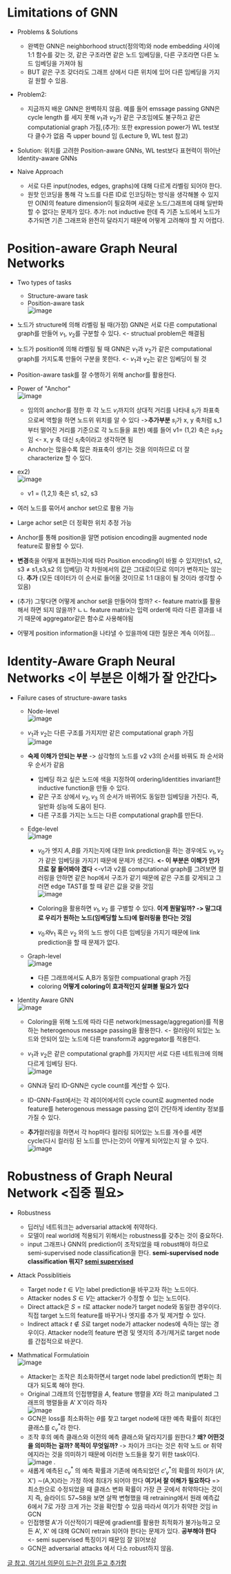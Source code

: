 # Limitations of GNN
* Problems & Solutions
  * 완벽한 GNN은 neighborhood struct(정의역)와 node embedding 사이에 1:1 함수를 갖는 것, 같은 구조라면 같은 노드 임베딩을, 다른 구조라면 다른 노드 임베딩을 가져야 됨
  * BUT 같은 구조 갖더라도 그래프 상에서 다른 위치에 있어 다른 임베딩을 가지길 원할 수 있음.
 
* Problem2:
  * 지금까지 배운 GNN은 완벽하지 않음. 예를 들어 emssage passing GNN은 cycle length 를 세지 못해 $v_1$과 $v_2$가 같은 구조임에도 불구하고 같은 computationial graph 가짐,(추가): 또한 expression power가 WL test보다 클수가 없음 즉 upper bound 임 (Lecture 9, WL test 참고)
 
* Solution: 위치를 고려한 Position-aware GNNs, WL test보다 표현력이 뛰어난 Identity-aware GNNs

* Naive Approach
  * 서로 다른 input(nodes, edges, graphs)에 대해 다르게 라벨링 되어야 한다.
  * 원핫 인코딩을 통해 각 노드를 다른 ID로 인코딩하는 방식을 생각해볼 수 있지만 O(N)의 feature dimension이 필요하며 새로운 노드/그래프에 대해 일반화할 수 없다는 문제가 있다. 추가: not inductive 한데 즉 기존 노드에서 노드가 추가되면 기존 그래프와 완전히 달라지기 때문에 어떻게 고려해야 할 지 어렵다.
 
# Position-aware Graph Neural Networks
* Two types of tasks
  * Structure-aware task
  * Position-aware task<br>![image](https://github.com/Jiwon96/papers/assets/65645796/627b2ef4-2578-4fd4-8a20-bd857717be97)

* 노드가 structure에 의해 라벨링 될 때(가정) GNN은 서로 다른 computational graph를 만들어 $v_1$, $v_2$를 구분할 수 있다. <- structual problem은 해결됨
* 노드가 position에 의해 라벨링 될 때 GNN은 $v_1$과 $v_2$가 같은 computational graph를 가지도록 만들어 구분을 못한다. <- $v_1$과 $v_2$는 같은 임베딩이 될 것
* Position-aware task를 잘 수행하기 위해 anchor를 활용한다.

* Power of "Anchor"<br>![image](https://github.com/Jiwon96/papers/assets/65645796/55036efa-194f-49e6-90e9-711fef5fe50c)

  * 임의의 anchor를 정한 후 각 노드 $v_i$까지의 상대적 거리를 나타내 $s_i$가 좌표축으로써 역할을 하면 노드위 위치를 알 수 있다 -><b>추가부분</b> $s_i$가 x, y 축처럼 s_1부터 떨어진 거리를 기준으로 각 노드들을 표현) 예를 들어 v1= (1,2) 축은 $s_1 s_2$임 <- x, y 축 대신 $s_i$축이라고 생각하면 됨
  * Anchor는 많을수록 많은 좌표축이 생기는 것을 의미하므로 더 잘 characterize 할 수 있다. 
* ex2)<br>![image](https://github.com/Jiwon96/papers/assets/65645796/5982005a-f94a-46e2-82b3-423cbdc359f6)
  * v1 = (1,2,1) 축은 s1, s2, s3
 
* 여러 노드를 묶어서 anchor set으로 활용 가능
* Large achor set은 더 정확한 위치 추정 가능
* Anchor를 통해 position을 알면 potision encoding을 augmented node feature로 활용할 수 있다.
* <b>변경</b>축을 어떻게 표현하는지에 따라 Position encoding이 바뀔 수 있지만(s1, s2, s3 $\neq$ s1,s3,s2 의 임베딩) 각 차원에서의 값은 그대로이므로 의미가 변하지는 않는다. <b>추가</b> (모든 데이터가 이 순서로 들어올 것이므로 1:1 대응이 될 것이라 생각할 수 있음)
* (추가) 그렇다면 어떻게 anchor set을 만들어야 할까? <- feature matrix를 활용해서 하면 되지 않을까? ㄴㄴ feature matrix는 입력 order에 따라 다른 결과를 내기 때문에 aggregator같은 함수로 사용해야됨
* 어떻게 position information을  나타낼 수 있을까에 대한 질문은 계속 이어짐...

# Identity-Aware Graph Neural Networks <이 부분은 이해가 잘 안간다>
* Failure cases of structure-aware tasks
  * Node-level<br>![image](https://github.com/Jiwon96/papers/assets/65645796/c511ba9c-6df2-4434-8583-7384da2cd6b5)
  * $v_1$과 $v_2$는 다른 구조를 가지지만 같은 computational graph 가짐 <br>![image](https://github.com/Jiwon96/papers/assets/65645796/bfe00c3f-b4e3-4c81-9976-5691de9d8947)
  * <b>숙제 이해가 안되는 부분</b> -> 삼각형의 노드를 v2 v3의 순서를 바꿔도 좌 순서와 우 순서가 같음
    * 임베딩 하고 싶은 노드에 색을 지정하여 ordering/identities invariant한 inductive function을 만들 수 있다.
    * 같은 구조 상에서 $v_2, v_3$ 의 순서가 바뀌어도 동일한 임베딩을 가진다. 즉, 일반화 성능에 도움이 된다.
    * 다른 구조를 가지는 노드는 다른 computational graph를 만든다.
   
  * Edge-level<br>![image](https://github.com/Jiwon96/papers/assets/65645796/16eacd96-d270-426e-8aa9-f960b8a32795)
    * $v_0$가 엣지 $A, B$를 가지는지에 대한 link prediction을 하는 경우에도 $v_1, v_2$가 같은 임베딩을 가지기 때문에 문제가 생긴다. <b> <- 이 부분은 이해가 안가므로 잘 들어봐야 겠다</b> <-v1과 v2를 computational graph를 그려보면 컬러링을 안하면 같은 hop에서 구조가 같기 때문에 같은 구조를 갖게되고 그러면 edge TAST를 할 때 같은 값을 갖을 것임 <br>![image](https://github.com/Jiwon96/papers/assets/65645796/c6d5aa1c-027d-463b-9c65-7337ad75abe3)

    * Coloring을 활용하면 $v_1, v_2$ 를 구별할 수 있다. <b> 이게 뭔말일까? -> 말그대로 우리가 원하는 노드(임베딩할 노드)에 컬러링을 한다는 것임</b>
    * $v_0와 v_1$ 혹은 $v_2$ 와의 노드 쌍이 다른 임베딩을 가지기 때문에 link prediction을 할 때 문제가 없다.
  * Graph-level<br>![image](https://github.com/Jiwon96/papers/assets/65645796/0169f2c1-9eb1-499f-a536-56996be56734)
    * 다른 그래프에서도 A,B가 동일한 compuational graph 가짐
    * coloring <b> 어떻게 coloring이 효과적인지 살펴볼 필요가 있다</b><br>
    
* Identity Aware GNN<br>![image](https://github.com/Jiwon96/papers/assets/65645796/5b4484fb-14fb-4138-8b34-d2300fa291ca)
  * Coloring을 위해 노드에 따라 다른 network(message/aggregation)를 적용하는 heterogenous message passing을 활용한다. <- 컬러링이 되있는 노드와 안되어 있는 노드에 다른 transform과 aggregator를 적용한다.
  * $v_1$과 $v_2$은 같은 computational graph를 가지지만 서로 다른 네트워크에 의해 다르게 임베딩 된다.<br>![image](https://github.com/Jiwon96/papers/assets/65645796/d9562171-4222-4532-8ec1-6c146133b93a)

  * GNN과 달리 ID-GNN은 cycle count를 계산할 수 있다.
  * ID-GNN-Fast에서는 각 레이어에서의 cycle count로 augmented node feature를 heterogenous message passing 없이 간단하게 identity 정보를 가질 수 있다.
  * <b>추가</b>컬러링을 하면서 각 hop마다 컬러링 되어있는 노드를 개수를 세면 cycle(다시 컬러링 된 노드를 만나는것)이 어떻게 되어있는지 알 수 있다. <br>![image](https://github.com/Jiwon96/papers/assets/65645796/c76d255c-e571-4f77-814b-1c631febc53b)


# Robustness of Graph Neural Network <집중 필요>
* Robustness
  * 딥러닝 네트워크는 adversarial attack에 취약하다.
  * 모델이 real world에 적용되기 위해서는 robustness를 갖추는 것이 중요하다.
  * input 그래프나 GNN의 prediction이 조작되었을 때 robust해야 하므로 semi-supervised node classification을 한다. <b>semi-supervised node classification 뭐지? [semi supervised](https://sanghyu.tistory.com/177) </b>

* Attack Possiblitieis
  * Target node $t \in V$는 label prediction을 바꾸고자 하는 노드이다.
  * Attacker nodes $S \in V$는 attacker가 수정할 수 있는 노드이다.
  * Direct attack은 $S =t$로 attacker node가 target node와 동일한 경우이다. 직접 target 노드의 feature를 바꾸거나 엣지를 추가 및 제거할 수 있다.
  * Indirect attack $t \notin S$로 target node가 attacker nodes에 속하는 않는 경우이다. Attacker node의 feature 변경 및 엣지의 추가/제거로 target node를 간접적으로 바꾼다.
 
* Mathmatical Formulatioin<br>![image](https://github.com/Jiwon96/papers/assets/65645796/f1707532-e35f-46c1-9e51-86f659719aac)
  * Attacker는 조작은 최소화하면서 target node label prediction의 변화는 최대가 되도록 해야 한다.
  * Original 그래프의 인접행렬을 $A$, feature 행렬을 $X$라 하고 manipulated 그래프의 행렬들을 A' X'이라 하자 <br>![image](https://github.com/Jiwon96/papers/assets/65645796/855157f1-a99a-4dc2-97a6-287ccda62814)
  * GCN은 loss를 최소화하는 $\theta$를 찾고 target node에 대한 예측 확률이 최대인 클래스를 $c^*_v$라 한다.
  * 조작 후의 예측 클래스와 이전의 예측 클래스와 달라지기를 원한다.? <b>왜? 어떤것을 의미하는 걸까? 목적이 무엇일까?</b> -> 차이가 크다는 것은 취약 노드 or 취약 에지라는 것을 의미하기 때문에 이러한 노드들을 찾기 위한 task이다.  <br>![image](https://github.com/Jiwon96/papers/assets/65645796/632d855d-c0b5-4964-8a7a-256c5b9a9cd0) .
  * 새롭게 예측된 $c^*_v$ 의 예측 확률과 기존에 예측되었던 $c'^*_v$의 확률의 차이가 (A', X') $\sim$(A,X)라는 가정 하에 최대가 되어야 한다 <b> 여기서 잘 이해가 필요하다</b> => 최소한으로 수정되었을 때 클래스 변화 확률이 가장 큰 곳에서 취약하다는 것이지 즉, 슬라이드 57~58을 보면 살짝 변형했을 때 retraining에서 원래 예측값 6에서 7로 가장 크게 가는 것을 확인할 수 있음 따라서 여기가 취약한 것임 in GCN
  * 인접행렬 A'가 이산적이기 때문에 gradient를 활용한 최적화가 불가능하고 모든 A', X' 에 대해 GCN이 retrain 되어야 한다는 문제가 있다. <b> 공부해야 한다</b> <- semi supervised 특징이기 때문임 잘 읽어보삼
  * GCN은 adversarial attacks 에서 다소 robust하지 않음.

 

[글 참고, 여기서 의문이 드는건 강의 듣고 추가함](https://velog.io/@kimkj38/CS224W-Lecture-16.-Advanced-Topics-on-GNNs)

